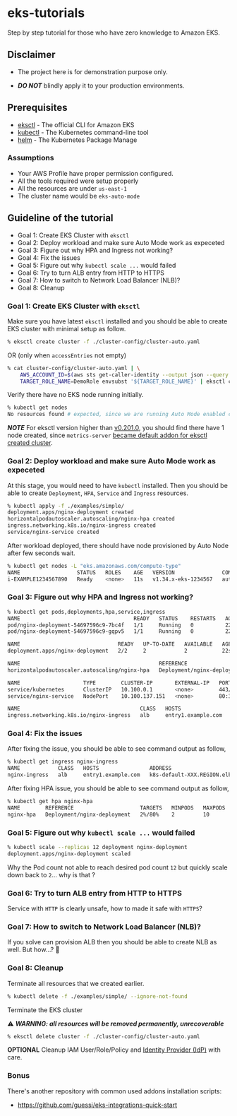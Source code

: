 # eks-tutorials

Step by step tutorial for those who have zero knowledge to Amazon EKS.

## Disclaimer

* The project here is for demonstration purpose only.

* **_DO NOT_** blindly apply it to your production environments.

## Prerequisites

- [eksctl](https://docs.aws.amazon.com/eks/latest/eksctl/what-is-eksctl.html) - The official CLI for Amazon EKS
- [kubectl](https://kubernetes.io/docs/tasks/tools/) - The Kubernetes command-line tool
- [helm](https://helm.sh/) - The Kubernetes Package Manage

### Assumptions

- Your AWS Profile have proper permission configured.
- All the tools required were setup properly
- All the resources are under `us-east-1`
- The cluster name would be `eks-auto-mode`

## Guideline of the tutorial

- Goal 1: Create EKS Cluster with `eksctl`
- Goal 2: Deploy workload and make sure Auto Mode work as expeceted
- Goal 3: Figure out why HPA and Ingress not working?
- Goal 4: Fix the issues
- Goal 5: Figure out why `kubectl scale ...` would failed
- Goal 6: Try to turn ALB entry from HTTP to HTTPS
- Goal 7: How to switch to Network Load Balancer (NLB)?
- Goal 8: Cleanup


### Goal 1: Create EKS Cluster with `eksctl`

Make sure you have latest `eksctl` installed and you should be able to create EKS cluster with minimal setup as follow.

```sh
% eksctl create cluster -f ./cluster-config/cluster-auto.yaml
```

OR (only when `accessEntries` not empty)

```sh
% cat cluster-config/cluster-auto.yaml | \
    AWS_ACCOUNT_ID=$(aws sts get-caller-identity --output json --query "Account" | sed 's/"//g') envsubst '${AWS_ACCOUNT_ID}' | \
    TARGET_ROLE_NAME=DemoRole envsubst '${TARGET_ROLE_NAME}' | eksctl create cluster -f -
```

Verify there have no EKS node running initially.

```sh
% kubectl get nodes
No resources found # expected, since we are running Auto Mode enabled cluster.
```

***NOTE*** For eksctl version higher than [v0.201.0](https://github.com/eksctl-io/eksctl/releases/tag/v0.201.0), you should find there have 1 node created, since `metrics-server` [became default addon for eksctl created cluster](https://github.com/eksctl-io/eksctl/pull/8118).

### Goal 2: Deploy workload and make sure Auto Mode work as expeceted

At this stage, you would need to have `kubectl` installed. Then you should be able to create `Deployment`, `HPA`, `Service` and `Ingress` resources.

```sh
% kubectl apply -f ./examples/simple/
deployment.apps/nginx-deployment created
horizontalpodautoscaler.autoscaling/nginx-hpa created
ingress.networking.k8s.io/nginx-ingress created
service/nginx-service created
```

After workload deployed, there should have node provisioned by Auto Node after few seconds wait.

```sh
% kubectl get nodes -L "eks.amazonaws.com/compute-type"
NAME                  STATUS   ROLES    AGE   VERSION               COMPUTE-TYPE
i-EXAMPLE1234567890   Ready    <none>   11s   v1.34.x-eks-1234567   auto
```

### Goal 3: Figure out why HPA and Ingress not working?

```sh
% kubectl get pods,deployments,hpa,service,ingress
NAME                                    READY   STATUS    RESTARTS   AGE
pod/nginx-deployment-54697596c9-7bc4f   1/1     Running   0          22s
pod/nginx-deployment-54697596c9-gqpv5   1/1     Running   0          22s

NAME                               READY   UP-TO-DATE   AVAILABLE   AGE
deployment.apps/nginx-deployment   2/2     2            2           22s

NAME                                            REFERENCE                     TARGETS              MINPODS   MAXPODS   REPLICAS   AGE
horizontalpodautoscaler.autoscaling/nginx-hpa   Deployment/nginx-deployment   cpu: <unknown>/80%   2         10        2          22s # <-------- why no metrics?

NAME                    TYPE        CLUSTER-IP       EXTERNAL-IP   PORT(S)        AGE
service/kubernetes      ClusterIP   10.100.0.1       <none>        443/TCP        12m
service/nginx-service   NodePort    10.100.137.151   <none>        80:30928/TCP   21s

NAME                                      CLASS   HOSTS                ADDRESS   PORTS   AGE
ingress.networking.k8s.io/nginx-ingress   alb     entry1.example.com             80      22s # <-------- no address shown, why?
```

### Goal 4: Fix the issues

After fixing the issue, you should be able to see command output as follow,

```sh
% kubectl get ingress nginx-ingress
NAME            CLASS   HOSTS                ADDRESS                                    PORTS   AGE
nginx-ingress   alb     entry1.example.com   k8s-default-XXX.REGION.elb.amazonaws.com   80      60s
```

After fixing HPA issue, you should be able to see command output as follow,

```sh
% kubectl get hpa nginx-hpa
NAME        REFERENCE                     TARGETS   MINPODS   MAXPODS   REPLICAS   AGE
nginx-hpa   Deployment/nginx-deployment   2%/80%    2         10        2          2m7s
```

### Goal 5: Figure out why `kubectl scale ...` would failed

```sh
% kubectl scale --replicas 12 deployment nginx-deployment
deployment.apps/nginx-deployment scaled
```

Why the Pod count not able to reach desired pod count `12` but quickly scale down back to `2`... why is that ?

### Goal 6: Try to turn ALB entry from HTTP to HTTPS

Service with `HTTP` is clearly unsafe, how to made it safe with `HTTPS`?

### Goal 7: How to switch to Network Load Balancer (NLB)?

If you solve can provision ALB then you should be able to create NLB as well. But how...? :thinking:

### Goal 8: Cleanup

Terminate all resources that we created earlier.

```sh
% kubectl delete -f ./examples/simple/ --ignore-not-found
```

Terminate the EKS cluster

:warning: **_WARNING: all resources will be removed permanently, unrecoverable_**

```sh
% eksctl delete cluster -f ./cluster-config/cluster-auto.yaml
```

**OPTIONAL** Cleanup IAM User/Role/Policy and [Identity Provider (IdP)](https://console.aws.amazon.com/iamv2/home?#/identity_providers) with care.

### Bonus

There's another repository with common used addons installation scripts:

- https://github.com/guessi/eks-integrations-quick-start
